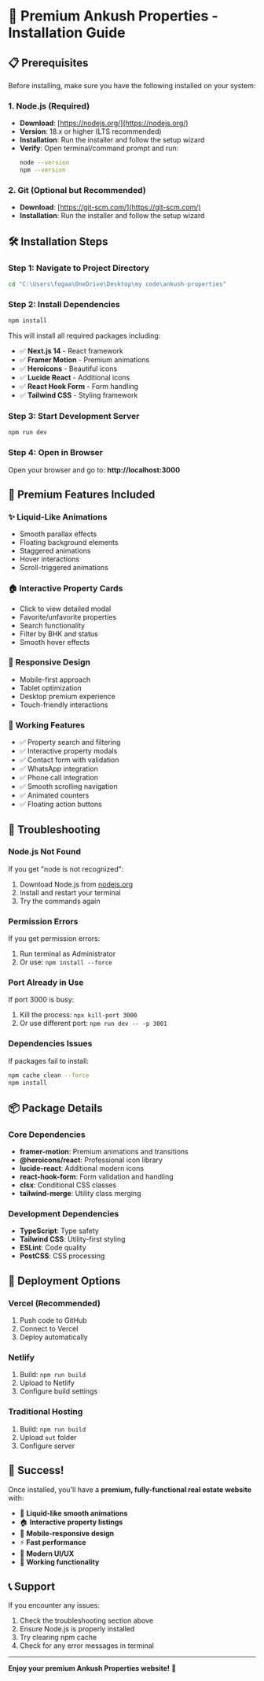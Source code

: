 # 🚀 Premium Ankush Properties - Installation Guide

## 📋 Prerequisites

Before installing, make sure you have the following installed on your system:

### 1. **Node.js (Required)**
- **Download**: [https://nodejs.org/](https://nodejs.org/)
- **Version**: 18.x or higher (LTS recommended)
- **Installation**: Run the installer and follow the setup wizard
- **Verify**: Open terminal/command prompt and run:
  ```bash
  node --version
  npm --version
  ```

### 2. **Git (Optional but Recommended)**
- **Download**: [https://git-scm.com/](https://git-scm.com/)
- **Installation**: Run the installer and follow the setup wizard

## 🛠️ Installation Steps

### Step 1: Navigate to Project Directory
```bash
cd "C:\Users\fogaa\OneDrive\Desktop\my code\ankush-properties"
```

### Step 2: Install Dependencies
```bash
npm install
```

This will install all required packages including:
- ✅ **Next.js 14** - React framework
- ✅ **Framer Motion** - Premium animations
- ✅ **Heroicons** - Beautiful icons
- ✅ **Lucide React** - Additional icons
- ✅ **React Hook Form** - Form handling
- ✅ **Tailwind CSS** - Styling framework

### Step 3: Start Development Server
```bash
npm run dev
```

### Step 4: Open in Browser
Open your browser and go to: **http://localhost:3000**

## 🎨 Premium Features Included

### ✨ **Liquid-Like Animations**
- Smooth parallax effects
- Floating background elements
- Staggered animations
- Hover interactions
- Scroll-triggered animations

### 🏠 **Interactive Property Cards**
- Click to view detailed modal
- Favorite/unfavorite properties
- Search functionality
- Filter by BHK and status
- Smooth hover effects

### 📱 **Responsive Design**
- Mobile-first approach
- Tablet optimization
- Desktop premium experience
- Touch-friendly interactions

### 🎯 **Working Features**
- ✅ Property search and filtering
- ✅ Interactive property modals
- ✅ Contact form with validation
- ✅ WhatsApp integration
- ✅ Phone call integration
- ✅ Smooth scrolling navigation
- ✅ Animated counters
- ✅ Floating action buttons

## 🔧 Troubleshooting

### **Node.js Not Found**
If you get "node is not recognized":
1. Download Node.js from [nodejs.org](https://nodejs.org/)
2. Install and restart your terminal
3. Try the commands again

### **Permission Errors**
If you get permission errors:
1. Run terminal as Administrator
2. Or use: `npm install --force`

### **Port Already in Use**
If port 3000 is busy:
1. Kill the process: `npx kill-port 3000`
2. Or use different port: `npm run dev -- -p 3001`

### **Dependencies Issues**
If packages fail to install:
```bash
npm cache clean --force
npm install
```

## 📦 Package Details

### **Core Dependencies**
- **framer-motion**: Premium animations and transitions
- **@heroicons/react**: Professional icon library
- **lucide-react**: Additional modern icons
- **react-hook-form**: Form validation and handling
- **clsx**: Conditional CSS classes
- **tailwind-merge**: Utility class merging

### **Development Dependencies**
- **TypeScript**: Type safety
- **Tailwind CSS**: Utility-first styling
- **ESLint**: Code quality
- **PostCSS**: CSS processing

## 🚀 Deployment Options

### **Vercel (Recommended)**
1. Push code to GitHub
2. Connect to Vercel
3. Deploy automatically

### **Netlify**
1. Build: `npm run build`
2. Upload to Netlify
3. Configure build settings

### **Traditional Hosting**
1. Build: `npm run build`
2. Upload `out` folder
3. Configure server

## 🎉 Success!

Once installed, you'll have a **premium, fully-functional real estate website** with:

- 🌟 **Liquid-like smooth animations**
- 🏠 **Interactive property listings**
- 📱 **Mobile-responsive design**
- ⚡ **Fast performance**
- 🎨 **Modern UI/UX**
- 🔧 **Working functionality**

## 📞 Support

If you encounter any issues:
1. Check the troubleshooting section above
2. Ensure Node.js is properly installed
3. Try clearing npm cache
4. Check for any error messages in terminal

---

**Enjoy your premium Ankush Properties website!** 🎉 